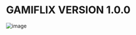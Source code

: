 # GAMIFLIX VERSION 1.0.0

![image](https://user-images.githubusercontent.com/97798047/169939382-a781477b-4655-4beb-b784-df602c859b4f.png)


